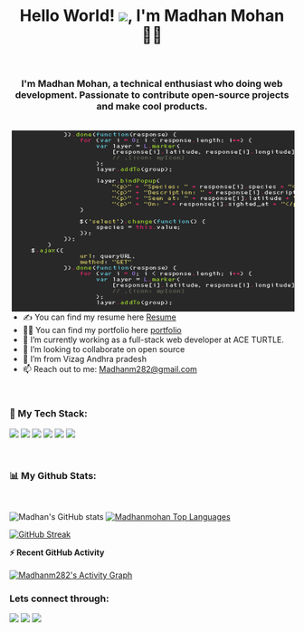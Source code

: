 <h1 align="center">Hello World! <img src="https://raw.githubusercontent.com/MartinHeinz/MartinHeinz/master/wave.gif" width="30px">, I'm Madhan Mohan👩‍💻</h1>
<br>
<h3 align="center">I'm Madhan Mohan, a technical enthusiast who doing web development. Passionate to contribute open-source projects and make cool products.</h3>
<br>
<img align="right" alt="GIF" src="https://github.com/bhumikatewary/bhumikatewary/blob/main/giphy.gif" width="500" height="320" />

- ✍ You can find my resume here [Resume]
- 👨‍💻 You can find my portfolio here [portfolio]
- 🌱 I’m currently working as a full-stack web developer at ACE TURTLE.
- 👯 I’m looking to collaborate on open source
- 🏫 I’m from Vizag Andhra pradesh
- 📫 Reach out to me: Madhanm282@gmail.com



<br>


### 🚀 My Tech Stack:

<p align="left">
    <a> <img src="https://img.icons8.com/color/48/000000/html-5.png"/> </a>
    <a> <img src="https://img.icons8.com/color/48/000000/css3.png"/> </a>
    <a> <img src="https://img.icons8.com/color/48/000000/javascript.png"/> </a>
    <a> <img src="https://img.icons8.com/color/48/000000/nodejs.png"/> </a>
    <a><img src="https://img.icons8.com/plasticine/2x/react.png" height=50px /></a>
    <img src="https://cdn.iconscout.com/icon/free/png-48/mongodb-3629612-3032310.png"/> 
    <img src="	https://www.vectorlogo.zone/logos/expressjs/expressjs-icon.svg" alt="">
    
</p>


<br>

### 📊 My Github Stats:
<br/>

![Madhan's GitHub stats](https://github-readme-stats.vercel.app/api?username=Madhanm282&show_icons=true&theme=radical) <a href="https://github.com/Madhanm282/github-readme-stats"><img alt="Madhanmohan Top Languages" src="https://github-readme-stats.vercel.app/api/top-langs/?username=Madhanm282&langs_count=8&count_private=true&layout=compact&theme=react&hide_border=true&bg_color=0D1117" /></a>

[![GitHub Streak](https://github-readme-streak-stats.herokuapp.com?user=Madhanm282&theme=radical&hide_border=true&date_format=M%20j%5B%2C%20Y%5D)](https://git.io/streak-stats)
<br>
    
<summary><b>⚡ Recent GitHub Activity</b></summary>
<br/>
   <a href="https://github.com/Madhanm282"><img alt="Madhanm282's Activity Graph" src="https://activity-graph.herokuapp.com/graph?username=Madhanm282&custom_title=MadhanM282's%20Contribution%20Graph&theme=react-dark" /></a>
  <br/>


### Lets connect through:
<a href="https://twitter.com/madhanmohan6450"><img src="https://img.icons8.com/color/48/000000/twitter--v1.png"/></a>
<a href="https://www.linkedin.com/in/madhan-mohan-474389158"><img src="https://img.icons8.com/color/48/000000/linkedin.png"/></a>
<a href="https://www.instagram.com/madhan_m_o_h_a_n/"><img src="https://img.icons8.com/fluency/2x/instagram-new.png" height=50px/></a>


[twitter]: https://twitter.com/madhanmohan6450
[resume]: https://drive.google.com/file/d/14JcwLjiEueSh1Axv2ygEpdO89t6taW21/view?usp=sharing
[portfolio]:https://madhan.vercel.app/
